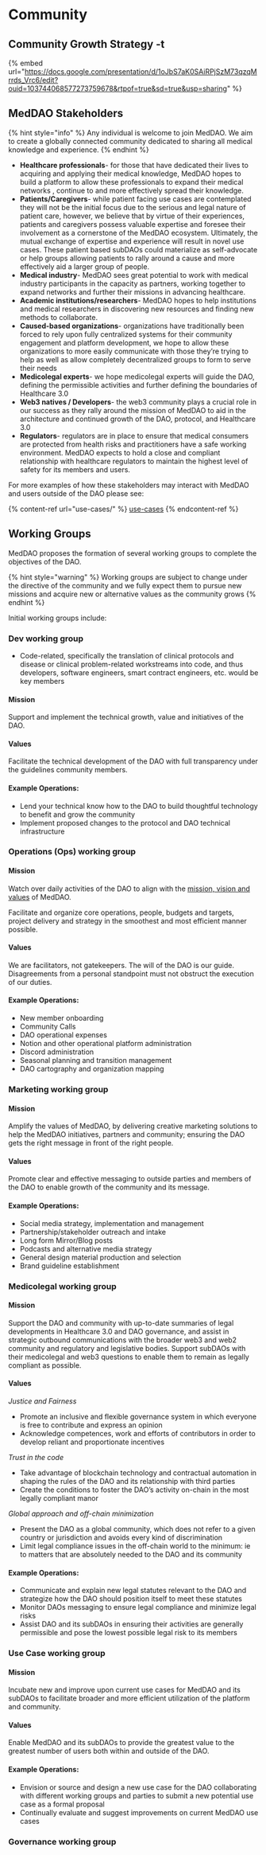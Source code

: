 # Community

## Community Growth Strategy -t

{% embed url="https://docs.google.com/presentation/d/1oJbS7aK0SAiRPjSzM73qzqMrrds_Vrc6/edit?ouid=103744068577273759678&rtpof=true&sd=true&usp=sharing" %}

## MedDAO Stakeholders <a href="#working-groups" id="working-groups"></a>

{% hint style="info" %}
Any individual is welcome to join MedDAO. We aim to create a globally connected community dedicated to sharing all medical knowledge and experience.
{% endhint %}

* **Healthcare professionals**- for those that have dedicated their lives to acquiring and applying their medical knowledge, MedDAO hopes to build a platform to allow these professionals to expand their medical networks , continue to and more effectively spread their knowledge.
* **Patients/Caregivers**- while patient facing use cases are contemplated they will not be the initial focus due to the serious and legal nature of patient care, however, we believe that by virtue of their experiences, patients and caregivers possess valuable expertise and foresee their involvement as a cornerstone of the MedDAO ecosystem. Ultimately, the mutual exchange of expertise and experience will result in novel use cases. These patient based subDAOs could materialize as self-advocate or help groups allowing patients to rally around a cause and more effectively aid a larger group of people.
* **Medical industry**- MedDAO sees great potential to work with medical industry participants in the capacity as partners, working together to expand networks and further their missions in advancing healthcare.
* **Academic institutions/researchers**- MedDAO hopes to help institutions and medical researchers in discovering new resources and finding new methods to collaborate.
* **Caused-based organizations**- organizations have traditionally been forced to rely upon fully centralized systems for their community engagement and platform development, we hope to allow these organizations to more easily communicate with those they’re trying to help as well as allow completely decentralized groups to form to serve their needs
* **Medicolegal experts**- we hope medicolegal experts will guide the DAO, defining the permissible activities and further defining the boundaries of Healthcare 3.0
* **Web3 natives / Developers**- the web3 community plays a crucial role in our success as they rally around the mission of MedDAO to aid in the architecture and continued growth of the DAO, protocol, and Healthcare 3.0
* **Regulators**- regulators are in place to ensure that medical consumers are protected from health risks and practitioners have a safe working environment. MedDAO expects to hold a close and compliant relationship with healthcare regulators to maintain the highest level of safety for its members and users.

For more examples of how these stakeholders may interact with MedDAO and users outside of the DAO please see:

{% content-ref url="use-cases/" %}
[use-cases](use-cases/)
{% endcontent-ref %}

## Working Groups <a href="#working-groups" id="working-groups"></a>

MedDAO proposes the formation of several working groups to complete the objectives of the DAO.

{% hint style="warning" %}
Working groups are subject to change under the directive of the community and we fully expect them to pursue new missions and acquire new or alternative values as the community grows
{% endhint %}

Initial working groups include:

### Dev working group

* Code-related, specifically the translation of clinical protocols and disease or clinical problem-related workstreams into code, and thus developers, software engineers, smart contract engineers, etc. would be key members

#### Mission

Support and implement the technical growth, value and initiatives of the DAO.

#### Values

Facilitate the technical development of the DAO with full transparency under the guidelines community members.

#### Example Operations:

* Lend your technical know how to the DAO to build thoughtful technology to benefit and grow the community
* Implement proposed changes to the protocol and DAO technical infrastructure

### Operations (Ops) working group

#### Mission

Watch over daily activities of the DAO to align with the [mission, vision and values](../#mission-vision-and-values) of MedDAO.

Facilitate and organize core operations, people, budgets and targets, project delivery and strategy in the smoothest and most efficient manner possible.

#### Values

We are facilitators, not gatekeepers. The will of the DAO is our guide. Disagreements from a personal standpoint must not obstruct the execution of our duties.

#### Example Operations:

* New member onboarding
* Community Calls
* DAO operational expenses
* Notion and other operational platform administration
* Discord administration
* Seasonal planning and transition management
* DAO cartography and organization mapping

### Marketing working group

#### Mission

Amplify the values of MedDAO, by delivering creative marketing solutions to help the MedDAO initiatives, partners and community; ensuring the DAO gets the right message in front of the right people.

#### Values

Promote clear and effective messaging to outside parties and members of the DAO to enable growth of the community and its message.

#### Example Operations:

* Social media strategy, implementation and management
* Partnership/stakeholder outreach and intake
* Long form Mirror/Blog posts
* Podcasts and alternative media strategy
* General design material production and selection
* Brand guideline establishment

### Medicolegal working group

#### Mission

Support the DAO and community with up-to-date summaries of legal developments in Healthcare 3.0 and DAO governance, and assist in strategic outbound communications with the broader web3 and web2 community and regulatory and legislative bodies. Support subDAOs with their medicolegal and web3 questions to enable them to remain as legally compliant as possible.

#### Values

_Justice and Fairness_

* Promote an inclusive and flexible governance system in which everyone is free to contribute and express an opinion
* Acknowledge competences, work and efforts of contributors in order to develop reliant and proportionate incentives

_Trust in the code_

* Take advantage of blockchain technology and contractual automation in shaping the rules of the DAO and its relationship with third parties
* Create the conditions to foster the DAO’s activity on-chain in the most legally compliant manor

_Global approach and off-chain minimization_

* Present the DAO as a global community, which does not refer to a given country or jurisdiction and avoids every kind of discrimination
* Limit legal compliance issues in the off-chain world to the minimum: ie to matters that are absolutely needed to the DAO and its community

#### Example Operations:

* Communicate and explain new legal statutes relevant to the DAO and strategize how the DAO should position itself to meet these statutes
* Monitor DAOs messaging to ensure legal compliance and minimize legal risks
* Assist DAO and its subDAOs in ensuring their activities are generally permissible and pose the lowest possible legal risk to its members

### Use Case working group

#### Mission

Incubate new and improve upon current use cases for MedDAO and its subDAOs to facilitate broader and more efficient utilization of the platform and community.

#### Values

Enable MedDAO and its subDAOs to provide the greatest value to the greatest number of users both within and outside of the DAO.

#### Example Operations:

* Envision or source and design a new use case for the DAO collaborating with different working groups and parties to submit a new potential use case as a formal proposal
* Continually evaluate and suggest improvements on current MedDAO use cases

### Governance working group
